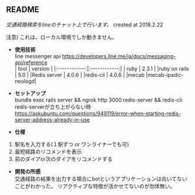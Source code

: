 ## README
*交通経路検索をlineのチャット上で行います。*
created at 2018.2.22  

注意) これは、ローカル環境でしか動きません。  

* **使用技術**  
line messenger api <https://developers.line.me/ja/docs/messaging-api/reference>  
|    tool      |   version    |
|:------------:|:------------:|
|    ruby      |    2.3.1     |
|ruby on rails |    5.0       |
|Redis server  |    4.0.6     |
|redis-cli     |    4.0.6     |
|mecab         |mecab-ipadic-neologd|  

* **セットアップ**  
bundle exec rails server && ngrok http 3000
redis-server && redis-cli
redis-serverが立ち上がらない時
<https://askubuntu.com/questions/949119/error-when-starting-redis-server-address-already-in-use>  

* **仕様**  
1. 駅名を入力する(１駅ずつ or ワンライナーでも可)
2. 最短経路のリコメンドを表示
3. 前のダイアor次のダイアをリコメンドする

* **開発の所感**  
交通経路の結果を出力する場合にbotというアプリケーションは向いてないことがわかった。
リアクティブな特徴が活かせてないのが勿体無い。  
